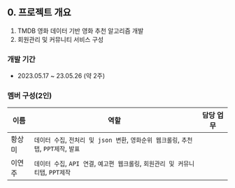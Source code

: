 
## 0. 프로젝트 개요
1. TMDB 영화 데이터 기반 영화 추천 알고리즘 개발
2. 회원관리 및 커뮤니티 서비스 구성

### 개발 기간
* 2023.05.17 ~ 23.05.26 (약 2주)

### 멤버 구성(2인)
|이름|역할|담당 업무|
|---|---|---|
|황상미|`데이터 수집`, `전처리 및 json 변환`, `영화순위 웹크롤링`, `추천탭`, `PPT제작`, `발표`|
|이연주|`데이터 수집`, `API 연결`, `예고편 웹크롤링`, `회원관리 및 커뮤니티탭`, `PPT제작`|
